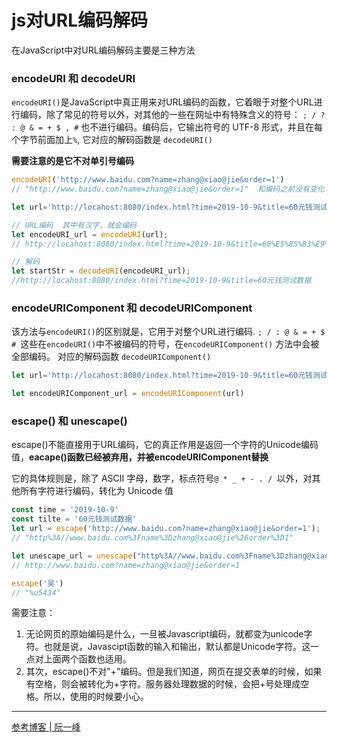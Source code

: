 # js对URL编码解码
在JavaScript中对URL编码解码主要是三种方法


### encodeURI  和  decodeURI
`encodeURI()`是JavaScript中真正用来对URL编码的函数，它着眼于对整个URL进行编码，除了常见的符号以外，对其他的一些在网址中有特殊含义的符号： `; / ? : @ & = + $ , #` 也不进行编码。编码后，它输出符号的 UTF-8 形式，并且在每个字节前面加上`%`, 它对应的解码函数是 `decodeURI()`

**需要注意的是它不对单引号编码**
```js
encodeURI('http://www.baidu.com?name=zhang@xiao@jie&order=1')
// "http://www.baidu.com?name=zhang@xiao@jie&order=1"  和编码之前没有变化

let url='http://locahost:8080/index.html?time=2019-10-9&title=60元钱测试数据'

// URL编码  其中有汉字，就会编码
let encodeURI_url = encodeURI(url);
// http://locahost:8080/index.html?time=2019-10-9&title=60%E5%85%83%E9%92%B1%E6%B5%8B%E8%AF%95%E6%95%B0%E6%8D%AE

// 解码
let startStr = decodeURI(encodeURI_url);
//http://locahost:8080/index.html?time=2019-10-9&title=60元钱测试数据
```


### encodeURIComponent  和  decodeURIComponent
该方法与`encodeURI()`的区别就是，它用于对整个URL进行编码. `; / : @ & = + $ # `这些在`encodeURI()`中不被编码的符号，在`encodeURIComponent()` 方法中会被全部编码。 对应的解码函数 `decodeURIComponent()`

```js
let url='http://locahost:8080/index.html?time=2019-10-9&title=60元钱测试数据'

let encodeURIComponent_url = encodeURIComponent(url)
```


### escape()   和  unescape()
escape()不能直接用于URL编码，它的真正作用是返回一个字符的Unicode编码值，**eacape()函数已经被弃用，并被encodeURIComponent替换**

它的具体规则是，除了 ASCII 字母，数字，标点符号`@ * _ + - . / `以外，对其他所有字符进行编码，转化为 Unicode 值

```js
const time = '2019-10-9'
const tilte = '60元钱测试数据'
let url = escape('http://www.baidu.com?name=zhang@xiao@jie&order=1');
// "http%3A//www.baidu.com%3Fname%3Dzhang@xiao@jie%26order%3D1"

let unescape_url = unescape("http%3A//www.baidu.com%3Fname%3Dzhang@xiao@jie%26order%3D1")
// http://www.baidu.com?name=zhang@xiao@jie&order=1

escape('吴')
// "%u5434"
```

需要注意：

1. 无论网页的原始编码是什么，一旦被Javascript编码，就都变为unicode字符。也就是说，Javascipt函数的输入和输出，默认都是Unicode字符。这一点对上面两个函数也适用。
2. 其次，escape()不对"+"编码。但是我们知道，网页在提交表单的时候，如果有空格，则会被转化为+字符。服务器处理数据的时候，会把+号处理成空格。所以，使用的时候要小心。

---
[参考博客 | 阮一峰](http://www.ruanyifeng.com/blog/2010/02/url_encoding.html)